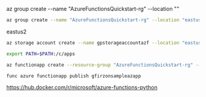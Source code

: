 az group create --name "AzureFunctionsQuickstart-rg" --location "<REGION>"
```sh
az group create --name "AzureFunctionsQuickstart-rg" --location "eastus2"
```
eastus2

```sh
az storage account create --name gpstorageaccountazf --location "eastus2" --resource-group "AzureFunctionsQuickstart-rg" --sku "Standard_LRS" --allow-blob-public-access false --allow-shared-key-access false
```

```sh
export PATH=$PATH:/c/apps
```

```sh
az functionapp create --resource-group "AzureFunctionsQuickstart-rg" --name gfirzonsampleazapp --flexconsumption-location eastus2 --runtime python --runtime-version 3.11 --storage-account gpstorageaccountazf --deployment-storage-auth-type UserAssignedIdentity --deployment-storage-auth-value "func-host-storage-user"
```

```sh
func azure functionapp publish gfirzonsampleazapp
```

https://hub.docker.com/r/microsoft/azure-functions-python